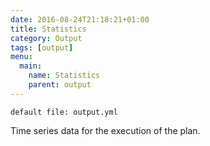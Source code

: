 ```yaml
---
date: 2016-08-24T21:18:21+01:00
title: Statistics
category: Output
tags: [output]
menu:
  main:
    name: Statistics
    parent: output
---
```


`default file: output.yml`

Time series data for the execution of the plan.
